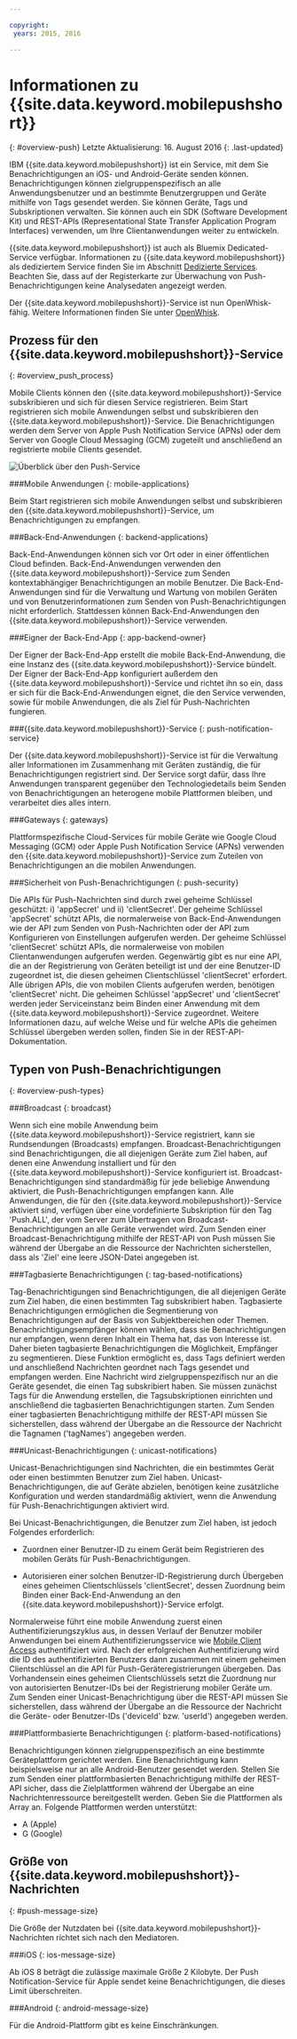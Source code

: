 ```yaml
---

copyright:
 years: 2015, 2016

---
```


# Informationen zu {{site.data.keyword.mobilepushshort}}
{: #overview-push}
Letzte Aktualisierung: 16. August 2016
{: .last-updated}

IBM {{site.data.keyword.mobilepushshort}} ist ein Service, mit dem Sie Benachrichtigungen an iOS- und Android-Geräte senden können. Benachrichtigungen können zielgruppenspezifisch an alle Anwendungsbenutzer und an bestimmte
Benutzergruppen und Geräte mithilfe von Tags gesendet werden. Sie können Geräte, Tags und Subskriptionen verwalten. Sie können
auch ein SDK (Software Development Kit) und REST-APIs (Representational State Transfer Application Program Interfaces) verwenden, um Ihre Clientanwendungen weiter
zu entwickeln. 

{{site.data.keyword.mobilepushshort}} ist auch als Bluemix Dedicated-Service verfügbar. Informationen zu {{site.data.keyword.mobilepushshort}} als dediziertem Service finden Sie im Abschnitt [Dedizierte Services](../../dedicated/index.html). Beachten Sie, dass auf der Registerkarte zur Überwachung von Push-Benachrichtigungen keine Analysedaten angezeigt werden. 

Der {{site.data.keyword.mobilepushshort}}-Service ist nun OpenWhisk-fähig. Weitere Informationen finden Sie unter [OpenWhisk](../../openwhisk/index.html).


## Prozess für den {{site.data.keyword.mobilepushshort}}-Service
{: #overview_push_process}

Mobile Clients können den {{site.data.keyword.mobilepushshort}}-Service subskribieren und sich für diesen Service registrieren. Beim Start registrieren sich mobile Anwendungen selbst und subskribieren den {{site.data.keyword.mobilepushshort}}-Service. Die Benachrichtigungen werden dem Server von Apple Push Notification Service (APNs) oder dem Server von Google Cloud Messaging (GCM) zugeteilt und anschließend an registrierte mobile Clients gesendet.

![Überblick über den Push-Service](images/overview.jpg)


###Mobile Anwendungen
{: mobile-applications}

Beim Start registrieren sich mobile Anwendungen selbst und subskribieren den {{site.data.keyword.mobilepushshort}}-Service, um Benachrichtigungen zu empfangen. 

###Back-End-Anwendungen
{: backend-applications}

Back-End-Anwendungen können sich vor Ort oder in einer öffentlichen Cloud befinden. Back-End-Anwendungen verwenden den {{site.data.keyword.mobilepushshort}}-Service zum Senden kontextabhängiger Benachrichtigungen an mobile Benutzer. Die Back-End-Anwendungen sind für die Verwaltung und Wartung von mobilen Geräten und von Benutzerinformationen zum Senden von Push-Benachrichtigungen nicht erforderlich. Stattdessen können Back-End-Anwendungen den {{site.data.keyword.mobilepushshort}}-Service verwenden. 

###Eigner der Back-End-App
{: app-backend-owner}

Der Eigner der Back-End-App erstellt die mobile Back-End-Anwendung, die eine Instanz des {{site.data.keyword.mobilepushshort}}-Service bündelt. Der Eigner der Back-End-App konfiguriert außerdem den {{site.data.keyword.mobilepushshort}}-Service und richtet ihn so ein, dass er sich für die Back-End-Anwendungen eignet, die den Service verwenden, sowie für mobile Anwendungen, die als Ziel für Push-Nachrichten fungieren. 

###{{site.data.keyword.mobilepushshort}}-Service
{: push-notification-service}

Der {{site.data.keyword.mobilepushshort}}-Service ist für die Verwaltung aller Informationen im Zusammenhang mit Geräten zuständig, die für Benachrichtigungen registriert sind. Der Service sorgt dafür, dass Ihre Anwendungen transparent gegenüber den Technologiedetails beim Senden von Benachrichtigungen an heterogene mobile Plattformen bleiben, und verarbeitet dies
alles intern.

###Gateways
{: gateways}

Plattformspezifische Cloud-Services für mobile Geräte wie Google Cloud Messaging (GCM) oder
Apple Push Notification Service (APNs) verwenden den {{site.data.keyword.mobilepushshort}}-Service zum Zuteilen von Benachrichtigungen an die mobilen Anwendungen. 

###Sicherheit von Push-Benachrichtigungen
{: push-security}

Die APIs für Push-Nachrichten sind durch zwei geheime Schlüssel geschützt: i) 'appSecret' und ii) 'clientSecret'. Der geheime Schlüssel 'appSecret' schützt APIs, die normalerweise von Back-End-Anwendungen wie der API zum Senden von Push-Nachrichten oder der API zum Konfigurieren von Einstellungen aufgerufen werden. Der geheime Schlüssel 'clientSecret' schützt APIs, die normalerweise von mobilen Clientanwendungen aufgerufen werden. Gegenwärtig gibt es nur eine API, die an der Registrierung von Geräten beteiligt ist und der eine Benutzer-ID zugeordnet ist, die diesen geheimen Clientschlüssel 'clientSecret' erfordert. Alle übrigen APIs, die von mobilen Clients aufgerufen werden, benötigen 'clientSecret' nicht. Die geheimen Schlüssel 'appSecret' und 'clientSecret' werden jeder Serviceinstanz beim Binden einer Anwendung mit dem {{site.data.keyword.mobilepushshort}}-Service zugeordnet. Weitere Informationen dazu, auf welche Weise und für welche APIs die geheimen Schlüssel übergeben werden sollen, finden Sie in der REST-API-Dokumentation. 

## Typen von Push-Benachrichtigungen
{: #overview-push-types}

###Broadcast
{: broadcast}

Wenn sich eine mobile Anwendung beim {{site.data.keyword.mobilepushshort}}-Service registriert, kann sie Rundsendungen (Broadcasts) empfangen. Broadcast-Benachrichtigungen sind Benachrichtigungen, die all diejenigen Geräte zum Ziel haben, auf denen eine Anwendung installiert und für den {{site.data.keyword.mobilepushshort}}-Service konfiguriert ist. Broadcast-Benachrichtigungen sind standardmäßig für jede beliebige Anwendung aktiviert, die Push-Benachrichtigungen empfangen kann. Alle Anwendungen, die für den {{site.data.keyword.mobilepushshort}}-Service aktiviert sind, verfügen über eine vordefinierte Subskription für den Tag 'Push.ALL', der vom Server zum Übertragen von Broadcast-Benachrichtigungen an alle Geräte verwendet wird. Zum Senden einer Broadcast-Benachrichtigung mithilfe der REST-API von Push müssen Sie während der Übergabe an die Ressource der Nachrichten sicherstellen, dass als 'Ziel' eine leere JSON-Datei angegeben ist.

###Tagbasierte Benachrichtigungen
{: tag-based-notifications}

Tag-Benachrichtigungen sind Benachrichtigungen, die all diejenigen Geräte zum Ziel haben, die einen bestimmten Tag subskribiert haben. Tagbasierte Benachrichtigungen ermöglichen die Segmentierung von Benachrichtigungen auf der Basis von Subjektbereichen oder Themen. Benachrichtigungsempfänger können wählen, dass sie Benachrichtigungen nur empfangen, wenn deren Inhalt ein Thema hat, das von Interesse ist. Daher bieten tagbasierte Benachrichtigungen die Möglichkeit, Empfänger zu segmentieren. Diese Funktion ermöglicht es, dass Tags definiert werden und anschließend Nachrichten geordnet nach Tags gesendet und empfangen werden. Eine Nachricht wird zielgruppenspezifisch nur an die Geräte gesendet, die einen Tag subskribiert haben. Sie müssen zunächst Tags für die Anwendung erstellen, die Tagsubskriptionen einrichten und anschließend die tagbasierten Benachrichtigungen starten. Zum Senden einer tagbasierten Benachrichtigung mithilfe der REST-API müssen Sie sicherstellen, dass während der Übergabe an die Ressource der Nachricht die Tagnamen ('tagNames') angegeben werden. 

###Unicast-Benachrichtigungen
{: unicast-notifications}

Unicast-Benachrichtigungen sind Nachrichten, die ein bestimmtes Gerät oder einen bestimmten Benutzer zum Ziel haben. Unicast-Benachrichtigungen, die auf Geräte abzielen, benötigen keine zusätzliche Konfiguration und werden standardmäßig aktiviert, wenn die Anwendung für Push-Benachrichtigungen aktiviert wird.

Bei Unicast-Benachrichtigungen, die Benutzer zum Ziel haben, ist jedoch Folgendes erforderlich: 

- Zuordnen einer Benutzer-ID zu einem Gerät beim Registrieren des mobilen Geräts für Push-Benachrichtigungen.   

- Autorisieren einer solchen Benutzer-ID-Registrierung durch Übergeben eines geheimen Clientschlüssels 'clientSecret', dessen Zuordnung beim Binden einer Back-End-Anwendung an den {{site.data.keyword.mobilepushshort}}-Service erfolgt.  

Normalerweise führt eine mobile Anwendung zuerst einen Authentifizierungszyklus aus, in dessen Verlauf der Benutzer mobiler Anwendungen bei einem Authentifizierungsservice wie [Mobile Client Access](https://console.ng.bluemix.net/docs/services/mobileaccess/index.html) authentifiziert wird. Nach der erfolgreichen Authentifizierung wird die ID des authentifizierten Benutzers dann zusammen mit einem geheimen Clientschlüssel an die API für Push-Geräteregistrierungen übergeben. Das Vorhandensein eines geheimen Clientschlüssels setzt die Zuordnung nur von autorisierten Benutzer-IDs bei der Registrierung mobiler Geräte um. Zum Senden einer Unicast-Benachrichtigung über die REST-API müssen Sie sicherstellen, dass während der Übergabe an die Ressource der Nachricht die Geräte- oder Benutzer-IDs ('deviceId' bzw. 'userId') angegeben werden. 

###Plattformbasierte Benachrichtigungen
{: platform-based-notifications}

Benachrichtigungen können zielgruppenspezifisch an eine bestimmte Geräteplattform gerichtet werden. Eine Benachrichtigung kann beispielsweise nur an alle Android-Benutzer gesendet werden. Stellen Sie zum Senden einer plattformbasierten Benachrichtigung mithilfe der REST-API sicher, dass die Zielplattformen während der Übergabe an eine Nachrichtenressource bereitgestellt werden. Geben Sie die Plattformen als Array an. Folgende Plattformen werden unterstützt:
* A (Apple)
* G (Google)

## Größe von {{site.data.keyword.mobilepushshort}}-Nachrichten
{: #push-message-size}

Die Größe der Nutzdaten bei {{site.data.keyword.mobilepushshort}}-Nachrichten richtet sich nach den Mediatoren.  

###iOS
{: ios-message-size}

Ab iOS 8 beträgt die zulässige maximale Größe 2 Kilobyte. Der Push Notification-Service für Apple sendet keine Benachrichtigungen, die dieses Limit überschreiten.

###Android
{: android-message-size}

Für die Android-Plattform gibt es keine Einschränkungen.
